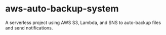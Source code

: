 # aws-auto-backup-system
A serverless project using AWS S3, Lambda, and SNS to auto-backup files and send notifications.
